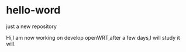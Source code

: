# hello-word
just a new repository

Hi,I am now working on develop openWRT,after a few days,I will study it will.
